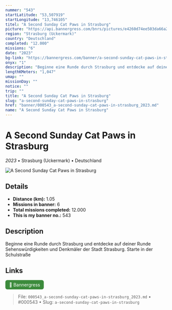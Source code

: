 ```yaml
---
nummer: "543"
startLatitude: "53,507919"
startLongitude: "13,746105"
titel: "A Second Sunday Cat Paws in Strasburg"
picture: "https://api.bannergress.com/bnrs/pictures/e4260d74ee503da66a2aa96b81108c52"
region: "Strasburg (Uckermark)"
country: "Deutschland"
completed: "12.000"
missions: "6"
date: "2023"
bg-link: "https://bannergress.com/banner/a-second-sunday-cat-paws-in-strasburg-9199"
onyx: "1"
description: "Beginne eine Runde durch Strasburg und entdecke auf deiner Runde Sehenswürdigkeiten und Denkmäler der Stadt Strasburg. Starte in der Schulstraße"
lengthKMeters: "1,047"
umap: ""
missionDay: ""
notice: ""
trip: ""
title: "A Second Sunday Cat Paws in Strasburg"
slug: "a-second-sunday-cat-paws-in-strasburg"
href: "banner/000543_a-second-sunday-cat-paws-in-strasburg_2023.md"
name: "A Second Sunday Cat Paws in Strasburg"
---
```

# A Second Sunday Cat Paws in Strasburg

*2023* • Strasburg (Uckermark) • Deutschland

![A Second Sunday Cat Paws in Strasburg](https://api.bannergress.com/bnrs/pictures/e4260d74ee503da66a2aa96b81108c52)



## Details
- **Distance (km):** 1.05
- **Missions in banner:** 6
- **Total missions completed:** 12.000
- **This is my banner no.:** 543



## Description
Beginne eine Runde durch Strasburg und entdecke auf deiner Runde Sehenswürdigkeiten und Denkmäler der Stadt Strasburg. Starte in der Schulstraße



## Links
<a href="https://bannergress.com/banner/a-second-sunday-cat-paws-in-strasburg-9199" target="_blank" style="display:inline-block;margin-right:8px;padding:6px 12px;background:#3c8b3c;color:#fff;text-decoration:none;border-radius:6px;">🔗 Bannergress</a>



> File: `000543_a-second-sunday-cat-paws-in-strasburg_2023.md`
> • #000543
> • Slug: `a-second-sunday-cat-paws-in-strasburg`
